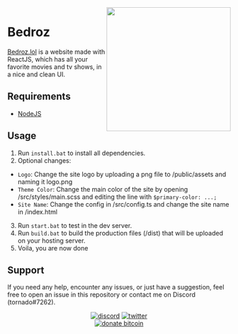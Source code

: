 <img align="right" src="https://i.imgur.io/Amj2BQi_d.webp?maxwidth=640&shape=thumb&fidelity=medium" width="280px" draggable="false">

# Bedroz
[Bedroz.lol](https://bedroz.lol) is a website made with ReactJS, which has all your favorite movies and tv shows, in a nice and clean UI. 

## Requirements
- [NodeJS](https://nodejs.org/en/download/)

## Usage
1. Run `install.bat` to install all dependencies.
2. Optional changes:

- `Logo`: Change the site logo by uploading a png file to /public/assets and naming it logo.png
- `Theme Color`: Change the main color of the site by opening /src/styles/main.scss and editing the line with `$primary-color: ...;`
- `Site Name`: Change the config in /src/config.ts and change the site name in /index.html

3. Run `start.bat` to test in the dev server. 
4. Run `build.bat` to build the production files (/dist) that will be uploaded on your hosting server.
5. Voila, you are now done 

## Support
If you need any help, encounter any issues, or just have a suggestion, feel free to open an issue in this repository or contact me on Discord (tornado#7262).

<p align="center">
<a href="https://discord.com/channels/@me"><img src="https://img.shields.io/badge/Discord-tornado%237262-%237289DA?style=flat&logo=discord" alt="discord"/></a>
<a href="https://twitter.com/im2rnadoo"><img src="https://img.shields.io/badge/Twitter-@im2rnadoo-%231DA1F2?style=flat&logo=twitter" alt="twitter"/></a>
<br/>
<a href="./donate.md"><img src="https://img.shields.io/badge/Donate%20Bitcoin-1F2gwh4U4KHk2n8eWEKtwsfMxgh9ibUMtn-%23FF9900?style=flat&logo=bitcoin" alt="donate bitcoin"/></a>
</p>
